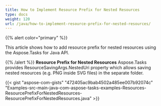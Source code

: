 ```yaml
---
title: How to Implement Resource Prefix for Nested Resources
type: docs
weight: 120
url: /java/how-to-implement-resource-prefix-for-nested-resources/
---
```


{{% alert color="primary" %}} 

This article shows how to add resource prefix for nested resources using the Aspose.Tasks for Java API.

{{% /alert %}} 
**Resource Prefix for Nested Resources**
Aspose.Tasks provides ResourceSavingArgs.NestedUri property which allows saving nested resources (e.g. PNG inside SVG files) in the separate folder.

{{< gist "aspose-com-gists" "472405ac9bab4502a485ee007b92074c" "Examples-src-main-java-com-aspose-tasks-examples-Resources-ResourcePrefixForNestedResources-ResourcePrefixForNestedResources.java" >}}

